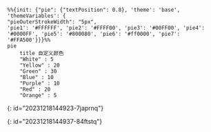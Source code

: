 ```mermaid
%%{init: {"pie": {"textPosition": 0.8}, 'theme': 'base', 'themeVariables': { 
"pieOuterStrokeWidth": "5px",
'pie1': '#FFFFFF', 'pie2': '#FFFF00', 'pie3': '#00FF00', 'pie4': '#0000FF', 'pie5': '#800080', 'pie6': '#ff0000', 'pie7': '#FFA500'}}}%%
pie
 	title 自定义颜色
	"White" : 5
	"Yellow" : 20
	"Green" : 30
	"Blue" : 10
	"Purple" : 10
	"Red" : 20
	"Orange" : 5
```
{: id="20231218144923-7japrnq"}

{: id="20231218144937-84ftstq"}
